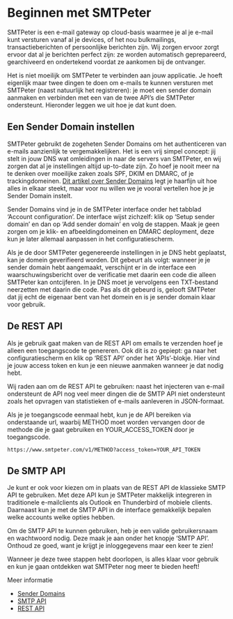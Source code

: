 # Beginnen met SMTPeter

SMTPeter is een e-mail gateway op cloud-basis waarmee je al je e-mail kunt versturen vanaf al je devices, of het nou bulkmailings, transactieberichten of persoonlijke berichten zijn. Wij zorgen ervoor zorgt ervoor dat al je berichten perfect zijn: ze worden automatisch geprepareerd, gearchiveerd en ondertekend voordat ze aankomen bij de ontvanger.

Het is niet moeilijk om SMTPeter te verbinden aan jouw applicatie. Je hoeft eigenlijk maar twee dingen te doen om e-mails te kunnen versturen met SMTPeter (naast natuurlijk het registreren): je moet een sender domain aanmaken en verbinden met een van de twee API’s die SMTPeter ondersteunt. Hieronder leggen we uit hoe je dat kunt doen.

## Een Sender Domain instellen

SMTPeter gebruikt de zogeheten Sender Domains om het authenticeren van e-mails aanzienlijk te vergemakkelijken. Het is een vrij simpel concept: jij stelt in jouw DNS wat omleidingen in naar de servers van SMTPeter, en wij zorgen dat al je instellingen altijd up-to-date zijn. Zo hoef je nooit meer na te denken over moeilijke zaken zoals SPF, DKIM en DMARC, of je trackingdomeinen. [Dit artikel over Sender Domains](sender-domains) legt je haarfijn uit hoe alles in elkaar steekt, maar voor nu willen we je vooral vertellen hoe je je Sender Domain instelt.

Sender Domains vind je in de SMTPeter interface onder het tabblad ‘Account configuration’. De interface wijst zichzelf: klik op ‘Setup sender domain’ en dan op ‘Add sender domain’ en volg de stappen. Maak je geen zorgen om je klik- en afbeeldingdomeinen en DMARC deployment, deze kun je later allemaal aanpassen in het configuratiescherm.

Als je de door SMTPeter gegenereerde instellingen in je DNS hebt geplaatst, kan je domein geverifieerd worden. Dit gebeurt als volgt: wanneer je je sender domain hebt aangemaakt, verschijnt er in de interface een waarschuwingsbericht over de verificatie met daarin een code die alleen SMTPeter kan ontcijferen. In je DNS moet je vervolgens een TXT-bestand neerzetten met daarin die code. Pas als dit gebeurd is, gelooft SMTPeter dat jij echt de eigenaar bent van het domein en is je sender domain klaar voor gebruik.

## De REST API

Als je gebruik gaat maken van de REST API om emails te verzenden hoef je alleen een toegangscode te genereren. Ook dit is zo gepiept: ga naar het configuratiescherm en klik op ‘REST API’ onder het ‘APIs’-blokje. Hier vind je jouw access token en kun je een nieuwe aanmaken wanneer je dat nodig hebt. 

Wij raden aan om de REST API te gebruiken: naast het injecteren van e-mail ondersteunt de API nog veel meer dingen die de SMTP API niet ondersteunt zoals het opvragen van statistieken of e-mails aanleveren in JSON-formaat. 

Als je je toegangscode eenmaal hebt, kun je de API bereiken via onderstaande url, waarbij METHOD moet worden vervangen door de methode die je gaat gebruiken en YOUR_ACCESS_TOKEN door je toegangscode.

`https://www.smtpeter.com/v1/METHOD?access_token=YOUR_API_TOKEN`

## De SMTP API

Je kunt er ook voor kiezen om in plaats van de REST API de klassieke SMTP API te gebruiken. Met deze API kun je SMTPeter makkelijk integreren in traditionele e-mailclients als Outlook en Thunderbird of mobiele clients. Daarnaast kun je met de SMTP API in de interface gemakkelijk bepalen welke accounts welke opties hebben. 

Om de SMTP API te kunnen gebruiken, heb je een valide gebruikersnaam en wachtwoord nodig. Deze maak je aan onder het knopje ‘SMTP API’. Onthoud ze goed, want je krijgt je inloggegevens maar een keer te zien!

Wanneer je deze twee stappen hebt doorlopen, is alles klaar voor gebruik en kun je gaan ontdekken wat SMTPeter nog meer te bieden heeft! 


Meer informatie
- [Sender Domains](sender-domains)
- [SMTP API](smtp-api)
- [REST API](rest-api)



